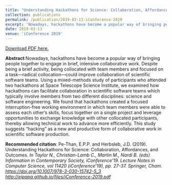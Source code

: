 ```yaml
---
title: "Understanding Hackathons for Science: Collaboration, Affordances, and Outcomes"
collection: publications
permalink: /publication/2019-03-13-iConference-2019
excerpt: 'Nowadays, hackathons have become a popular way of bringing people together to engage in brief, intensive collaborative work. Despite being a brief activity, being collocated with team members and focused on a task—radical collocation—could improve collaboration of scientific software teams. Using a mixed-methods study of participants who attended two hackathons at Space Telescope Science Institute, we examined how hackathons can facilitate collaboration in scientific software teams which typically involve members from two different disciplines: science and software engineering. We found that hackathons created a focused interruption-free working environment in which team members were able to assess each other’s skills, focus together on a single project and leverage opportunities to exchange knowledge with other collocated participants, thereby allowing technical work to advance more efficiently. This study suggests “hacking” as a new and productive form of collaborative work in scientific software production.'
date: 2019-03-13
venue: 'iConference 2019'
---
```

[Download PDF here.](http://eipapa.github.io/files/iConference-2019.pdf)

**Abstract**:Nowadays, hackathons have become a popular way of bringing people together to engage in brief, intensive collaborative work. Despite being a brief activity, being collocated with team members and focused on a task—radical collocation—could improve collaboration of scientific software teams. Using a mixed-methods study of participants who attended two hackathons at Space Telescope Science Institute, we examined how hackathons can facilitate collaboration in scientific software teams which typically involve members from two different disciplines: science and software engineering. We found that hackathons created a focused interruption-free working environment in which team members were able to assess each other’s skills, focus together on a single project and leverage opportunities to exchange knowledge with other collocated participants, thereby allowing technical work to advance more efficiently. This study suggests “hacking” as a new and productive form of collaborative work in scientific software production.

**Recommended citation**: Pe-Than, E.P.P. and Herbsleb, J.D. (2019). Understanding Hackathons for Science: Collaboration, Affordances, and Outcomes. <i>In Taylor N., Christian-Lamb C., Martin M., Nardi B. (eds) Information in Contemporary Society, iConference'19. Lecture Notes in Computer Science, vol 11420 (iConference'19), <i>pp. 27-37. Springer, Cham. https://doi.org/10.1007/978-3-030-15742-5_3 http://eipapa.github.io/files/iConference-2019.pdf